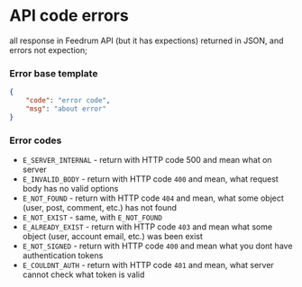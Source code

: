 # API code errors

all response in Feedrum API (but it has expections) returned in JSON, and errors not expection;

### Error base template
```json
{
	"code": "error code",
	"msg": "about error"
}
```

### Error codes

- `E_SERVER_INTERNAL` - return with HTTP code 500 and mean what on server 
- `E_INVALID_BODY` - return with HTTP code `400` and mean, what request body has no valid options 
- `E_NOT_FOUND` - return with HTTP code `404` and mean, what some object (user, post, comment, etc.) has not found
- `E_NOT_EXIST` - same, with `E_NOT_FOUND`
- `E_ALREADY_EXIST` - return with HTTP code `403` and mean what some object (user, account email, etc.) was been exist
- `E_NOT_SIGNED` - return with HTTP code `400` and mean what you dont have authentication tokens
- `E_COULDNT_AUTH` - return with HTTP code `401` and mean, what server cannot check what token is valid